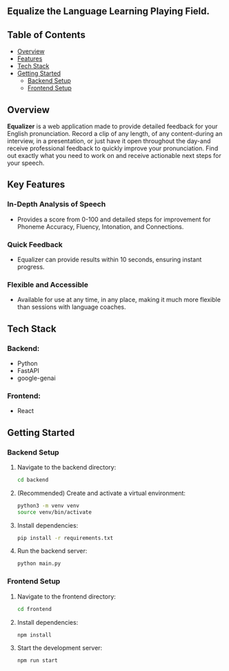 ## Equalize the Language Learning Playing Field.

## Table of Contents
- [Overview](#overview)
- [Features](#key-features)
- [Tech Stack](#tech-stack)
- [Getting Started](#getting-started)
  - [Backend Setup](#backend-setup)
  - [Frontend Setup](#frontend-setup)

## Overview
**Equalizer** is a web application made to provide detailed feedback for your English pronunciation.
Record a clip of any length, of any content-during an interview, in a presentation, or just have it open throughout the day-and receive professional feedback to quickly improve your pronunciation. Find out exactly what you need to work on and receive actionable next steps for your speech.

## Key Features
### In-Depth Analysis of Speech
- Provides a score from 0-100 and detailed steps for improvement for Phoneme Accuracy, Fluency, Intonation, and Connections.
### Quick Feedback
- Equalizer can provide results within 10 seconds, ensuring instant progress.
### Flexible and Accessible
- Available for use at any time, in any place, making it much more flexible than sessions with language coaches.

## Tech Stack
### Backend:
- Python
- FastAPI
- google-genai

### Frontend:
- React

## Getting Started
### Backend Setup
1. Navigate to the backend directory:
   ```bash
   cd backend
   ```
2. (Recommended) Create and activate a virtual environment:
   ```bash
   python3 -m venv venv
   source venv/bin/activate
   ```
3. Install dependencies:
   ```bash
   pip install -r requirements.txt
   ```
4. Run the backend server:
   ```bash
   python main.py
   ```
### Frontend Setup
1. Navigate to the frontend directory:
   ```bash
   cd frontend
   ```
2. Install dependencies:
   ```bash
   npm install
   ```
3. Start the development server:
   ```bash
   npm run start
   ```
